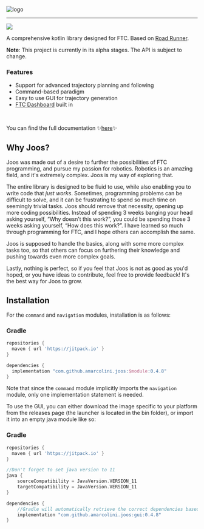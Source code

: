 
![logo](logo.svg)

---

[![](https://jitpack.io/v/amarcolini/joos.svg?style=flat-square)](https://jitpack.io/#amarcolini/joos)

A comprehensive kotlin library designed for FTC. Based on [Road Runner](https://github.com/acmerobotics/road-runner).

**Note**: This project is currently in its alpha stages. The API is subject to change.

### Features
- Support for advanced trajectory planning and following
- Command-based paradigm
- Easy to use GUI for trajectory generation
- [FTC Dashboard](https://github.com/acmerobotics/ftc-dashboard) built in

<br>

You can find the full documentation :sparkles:[here](https://amarcolini.github.io/joos_docs/):sparkles:

## Why Joos?

Joos was made out of a desire to further the possibilities of FTC programming, and pursue my passion for robotics. Robotics is
an amazing field, and it's extremely complex. Joos is my way of exploring that.

The entire library is designed to be fluid to use, while also enabling you to write code that *just works*. Sometimes, 
programming problems can be difficult to solve, and it can be frustrating to spend so much time on seemingly trivial tasks. Joos
should remove that necessity, opening up more coding possibilities. Instead of spending 3 weeks banging your head asking
yourself, “Why doesn’t this work?”, you could be spending those 3 weeks asking yourself, “How does this work?”. I have learned so
much through programming for FTC, and I hope others can accomplish the same.

Joos is supposed to handle the basics, along with some more complex tasks too, so that others can focus on furthering their
knowledge and pushing towards even more complex goals.

Lastly, nothing is perfect, so if you feel that Joos is not as good as you'd hoped, or you have ideas to contribute, feel free
to provide feedback! It's the best way for Joos to grow.

## Installation

For the `command` and `navigation` modules, installation is as follows:

### Gradle

```groovy
repositories {
  maven { url 'https://jitpack.io' }
}

dependencies {
  implementation "com.github.amarcolini.joos:$module:0.4.8"
}
```

Note that since the `command` module implicitly imports the `navigation` module,
only one implementation statement is needed.

To use the GUI, you can either download the image specific to your platform from the releases page (the launcher is located 
in the bin folder), or import it into an empty java module like so:

### Gradle

```groovy
repositories {
  maven { url 'https://jitpack.io' }
}

//Don't forget to set java version to 11
java {
    sourceCompatibility = JavaVersion.VERSION_11
    targetCompatibility = JavaVersion.VERSION_11
}

dependencies {
    //Gradle will automatically retrieve the correct dependencies based on your operating system
    implementation "com.github.amarcolini.joos:gui:0.4.8"
}
```